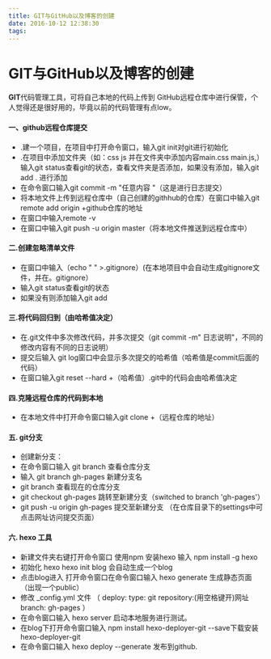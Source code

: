 ```yaml
---
title: GIT与GitHub以及博客的创建
date: 2016-10-12 12:38:30
tags:
---
```


# GIT与GitHub以及博客的创建


**GIT**代码管理工具，可将自己本地的代码上传到 GitHub远程仓库中进行保管，个人觉得还是很好用的，毕竟以前的代码管理有点low。



#### 一、github远程仓库提交

- .建一个项目，在项目中打开命令窗口，输入git init对git进行初始化
- .在项目中添加文件夹（如：css  js 并在文件夹中添加内容main.css  main.js,）输入git status查看git的状态，查看文件夹是否添加，如果没有添加，输入git add . 进行添加
- 在命令窗口输入git commit -m "任意内容 "（这是进行日志提交）
- 将本地文件上传到远程仓库中（自己创建的githhub的仓库）在窗口中输入git remote add origin +github仓库的地址
- 在窗口中输入remote -v
- 在窗口中输入git push -u origin master（将本地文件推送到远程仓库中）

#### 二.创建忽略清单文件
- 在窗口中输入（echo " " >.gitignore）(在本地项目中会自动生成gitignore文件，并在。gitignore）
- 输入git status查看git的状态
- 如果没有则添加输入git add

#### 三.将代码回归到（由哈希值决定）
- 在.git文件中多次修改代码，并多次提交（git commit -m" 日志说明"，不同的修改内容有不同的日志说明）
- 提交后输入 git log窗口中会显示多次提交的哈希值（哈希值是commit后面的代码）
- 在窗口输入git reset --hard +（哈希值）.git中的代码会由哈希值决定

#### 四.克隆远程仓库的代码到本地
- 在本地文件中打开命令窗口输入git clone +（远程仓库的地址）

#### 五. git分支
- 创建新分支：
- 在命令窗口输入 git branch 查看仓库分支
- 输入 git branch gh-pages 新建分支名
- git branch 查看现在的仓库分支
- git checkout gh-pages 跳转至新建分支（switched to branch 'gh-pages'）
- git push -u origin gh-pages 提交至新建分支
（在仓库目录下的settings中可点击网址访问提交页面）

#### 六. hexo 工具
- 新建文件夹右键打开命令窗口   使用npm 安装hexo      输入 npm install -g hexo    
- 初始化 hexo     hexo init blog    会自动生成一个blog
- 点击blog进入  打开命令窗口在命令窗口输入 hexo generate  生成静态页面  （出现一个public）
- 修改   _config.yml   文件  （
				deploy:
                type: git
                repository:(用空格键开)网址
                branch: gh-pages
）
- 在命令窗口输入  hexo server 启动本地服务进行测试。
- 在blog下打开命令窗口输入 npm install hexo-deployer-git --save下载安装hexo-deployer-git
- 在命令窗口输入  hexo deploy --generate  发布到github.



